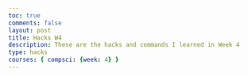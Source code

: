 ```yaml
---
toc: true
comments: false
layout: post
title: Hacks W4
description: These are the hacks and commands I learned in Week 4
type: hacks
courses: { compsci: {week: 4} }
---
```


